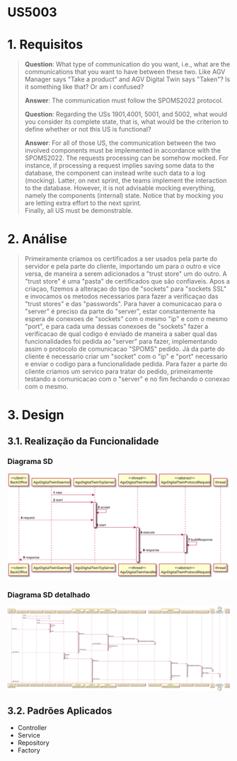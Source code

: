 US5003
=======================================


# 1. Requisitos

> **Question**: What type of communication do you want, i.e., what are the communications that you want to have between these two. Like AGV Manager says "Take a product" and AGV Digital Twin says "Taken"? Is it something like that? Or am i confused?
>
> **Answer**: 
>The communication must follow the SPOMS2022 protocol. 
>
> **Question**: Regarding the USs 1901,4001, 5001, and 5002, what would you consider its complete state, that is, what would be the criterion to define whether or not this US is functional?
>
> **Answer**: 
>For all of those US, the communication between the two involved components must be implemented in accordance with the SPOMS2022. The requests processing can be somehow mocked. For instance, if processing a request implies saving some data to the database, the component can instead write such data to a log (mocking). Latter, on next sprint, the teams implement the interaction to the database.
>However, it is not advisable mocking everything, namely the components (internal) state. Notice that by mocking you are letting extra effort to the next sprint.   
>Finally, all US must be demonstrable.

# 2. Análise

> Primeiramente criamos os certificados a ser usados pela parte do servidor e pela parte do cliente, importando um para o outro e vice versa, de maneira a serem adicionados a 
"trust store" um do outro. A "trust store" é uma "pasta" de certificados que são confiaveis. 
Apos a criaçao, fizemos a alteraçao do tipo de "sockets" para "sockets SSL" e invocamos os metodos necessarios para fazer a verificaçao das "trust stores" e das "passwords".
Para haver a comunicacao para o "server" é preciso da parte do "server", estar constantemente ha espera de conexoes de "sockets" com o mesmo "ip" e com o mesmo "port", e para cada 
uma dessas conexoes de "sockets" fazer a verificacao de qual codigo é enviado de maneira a saber qual das funcionalidades foi pedida ao "server" para fazer, implementando assim
o protocolo de comunicacao "SPOMS" pedido. Já da parte do cliente é necessario criar um "socket" com o "ip" e "port" necessario e enviar o codigo para a funcionalidade pedida.
Para fazer a parte do cliente criamos um servico para tratar do pedido, primeiramente testando a comunicacao com o "server" e no fim fechando o conexao com o mesmo.

# 3. Design

## 3.1. Realização da Funcionalidade

### Diagrama SD
![US5003_SD](US5003_SD.svg)

### Diagrama SD detalhado
![US5003_SD_detailed](US5003_SD_detailed.svg)


## 3.2. Padrões Aplicados
- Controller
- Service
- Repository
- Factory